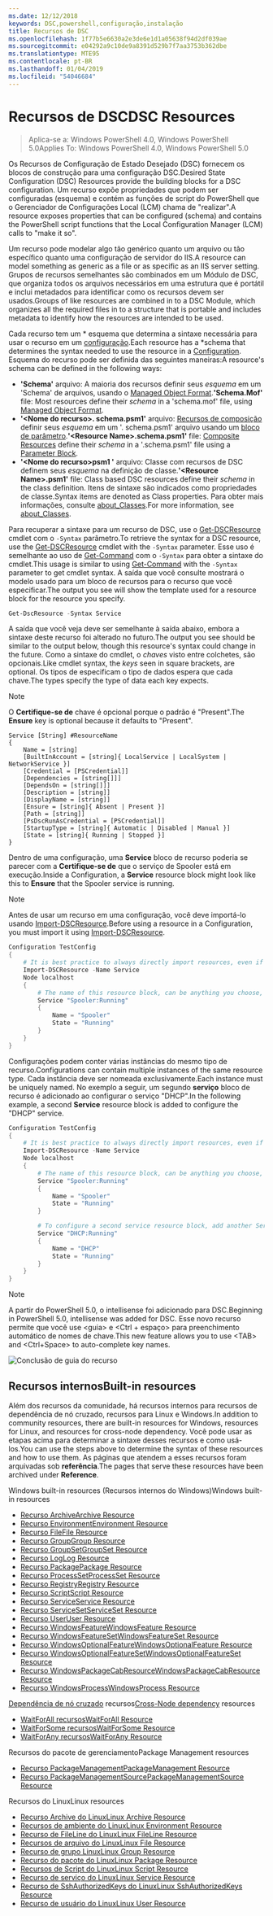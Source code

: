 ```yaml
---
ms.date: 12/12/2018
keywords: DSC,powershell,configuração,instalação
title: Recursos de DSC
ms.openlocfilehash: 1f77b5e6630a2e3de6e1d1a05638f94d2df039ae
ms.sourcegitcommit: e04292a9c10de9a8391d529b7f7aa3753b362dbe
ms.translationtype: MTE95
ms.contentlocale: pt-BR
ms.lasthandoff: 01/04/2019
ms.locfileid: "54046684"
---
```

# <a name="dsc-resources"></a><span data-ttu-id="75a23-103">Recursos de DSC</span><span class="sxs-lookup"><span data-stu-id="75a23-103">DSC Resources</span></span>

><span data-ttu-id="75a23-104">Aplica-se a: Windows PowerShell 4.0, Windows PowerShell 5.0</span><span class="sxs-lookup"><span data-stu-id="75a23-104">Applies To: Windows PowerShell 4.0, Windows PowerShell 5.0</span></span>

<span data-ttu-id="75a23-105">Os Recursos de Configuração de Estado Desejado (DSC) fornecem os blocos de construção para uma configuração DSC.</span><span class="sxs-lookup"><span data-stu-id="75a23-105">Desired State Configuration (DSC) Resources provide the building blocks for a DSC configuration.</span></span> <span data-ttu-id="75a23-106">Um recurso expõe propriedades que podem ser configuradas (esquema) e contém as funções de script do PowerShell que o Gerenciador de Configurações Local (LCM) chama de "realizar".</span><span class="sxs-lookup"><span data-stu-id="75a23-106">A resource exposes properties that can be configured (schema) and contains the PowerShell script functions that the Local Configuration Manager (LCM) calls to "make it so".</span></span>

<span data-ttu-id="75a23-107">Um recurso pode modelar algo tão genérico quanto um arquivo ou tão específico quanto uma configuração de servidor do IIS.</span><span class="sxs-lookup"><span data-stu-id="75a23-107">A resource can model something as generic as a file or as specific as an IIS server setting.</span></span>  <span data-ttu-id="75a23-108">Grupos de recursos semelhantes são combinados em um Módulo de DSC, que organiza todos os arquivos necessários em uma estrutura que é portátil e inclui metadados para identificar como os recursos devem ser usados.</span><span class="sxs-lookup"><span data-stu-id="75a23-108">Groups of like resources are combined in to a DSC Module, which organizes all the required files in to a structure that is portable and includes metadata to identify how the resources are intended to be used.</span></span>

<span data-ttu-id="75a23-109">Cada recurso tem um \* esquema que determina a sintaxe necessária para usar o recurso em um [configuração](../configurations/configurations.md).</span><span class="sxs-lookup"><span data-stu-id="75a23-109">Each resource has a \*schema that determines the syntax needed to use the resource in a [Configuration](../configurations/configurations.md).</span></span> <span data-ttu-id="75a23-110">Esquema do recurso pode ser definida das seguintes maneiras:</span><span class="sxs-lookup"><span data-stu-id="75a23-110">A resource's schema can be defined in the following ways:</span></span>

- <span data-ttu-id="75a23-111">**'Schema'** arquivo: A maioria dos recursos definir seus *esquema* em um 'Schema' de arquivos, usando o [Managed Object Format](/windows/desktop/wmisdk/managed-object-format--mof-).</span><span class="sxs-lookup"><span data-stu-id="75a23-111">**'Schema.Mof'** file: Most resources define their *schema* in a 'schema.mof' file, using [Managed Object Format](/windows/desktop/wmisdk/managed-object-format--mof-).</span></span>
- <span data-ttu-id="75a23-112">**'\<Nome do recurso\>. schema.psm1'** arquivo: [Recursos de composição](../configurations/compositeConfigs.md) definir seus *esquema* em um '<ResourceName>. schema.psm1' arquivo usando um [bloco de parâmetro](/powershell/module/microsoft.powershell.core/about/about_functions?view=powershell-6#functions-with-parameters).</span><span class="sxs-lookup"><span data-stu-id="75a23-112">**'\<Resource Name\>.schema.psm1'** file: [Composite Resources](../configurations/compositeConfigs.md) define their *schema* in a '<ResourceName>.schema.psm1' file using a [Parameter Block](/powershell/module/microsoft.powershell.core/about/about_functions?view=powershell-6#functions-with-parameters).</span></span>
- <span data-ttu-id="75a23-113">**'\<Nome do recurso\>psm1 '** arquivo: Classe com recursos de DSC definem seus *esquema* na definição de classe.</span><span class="sxs-lookup"><span data-stu-id="75a23-113">**'\<Resource Name\>.psm1'** file: Class based DSC resources define their *schema* in the class definition.</span></span> <span data-ttu-id="75a23-114">Itens de sintaxe são indicados como propriedades de classe.</span><span class="sxs-lookup"><span data-stu-id="75a23-114">Syntax items are denoted as Class properties.</span></span> <span data-ttu-id="75a23-115">Para obter mais informações, consulte [about_Classes](/powershell/module/psdesiredstateconfiguration/about/about_classes_and_dsc).</span><span class="sxs-lookup"><span data-stu-id="75a23-115">For more information, see [about_Classes](/powershell/module/psdesiredstateconfiguration/about/about_classes_and_dsc).</span></span>

<span data-ttu-id="75a23-116">Para recuperar a sintaxe para um recurso de DSC, use o [Get-DSCResource](/powershell/module/PSDesiredStateConfiguration/Get-DscResource) cmdlet com o `-Syntax` parâmetro.</span><span class="sxs-lookup"><span data-stu-id="75a23-116">To retrieve the syntax for a DSC resource, use the [Get-DSCResource](/powershell/module/PSDesiredStateConfiguration/Get-DscResource) cmdlet with the `-Syntax` parameter.</span></span> <span data-ttu-id="75a23-117">Esse uso é semelhante ao uso de [Get-Command](/powershell/module/microsoft.powershell.core/get-command) com o `-Syntax` para obter a sintaxe do cmdlet.</span><span class="sxs-lookup"><span data-stu-id="75a23-117">This usage is similar to using [Get-Command](/powershell/module/microsoft.powershell.core/get-command) with the `-Syntax` parameter to get cmdlet syntax.</span></span> <span data-ttu-id="75a23-118">A saída que você consulte mostrará o modelo usado para um bloco de recursos para o recurso que você especificar.</span><span class="sxs-lookup"><span data-stu-id="75a23-118">The output you see will show the template used for a resource block for the resource you specify.</span></span>

```powershell
Get-DscResource -Syntax Service
```

<span data-ttu-id="75a23-119">A saída que você veja deve ser semelhante à saída abaixo, embora a sintaxe deste recurso foi alterado no futuro.</span><span class="sxs-lookup"><span data-stu-id="75a23-119">The output you see should be similar to the output below, though this resource's syntax could change in the future.</span></span> <span data-ttu-id="75a23-120">Como a sintaxe do cmdlet, o *chaves* visto entre colchetes, são opcionais.</span><span class="sxs-lookup"><span data-stu-id="75a23-120">Like cmdlet syntax, the *keys* seen in square brackets, are optional.</span></span> <span data-ttu-id="75a23-121">Os tipos de especificam o tipo de dados espera que cada chave.</span><span class="sxs-lookup"><span data-stu-id="75a23-121">The types specify the type of data each key expects.</span></span>

> [!NOTE]
> <span data-ttu-id="75a23-122">O **Certifique-se de** chave é opcional porque o padrão é "Present".</span><span class="sxs-lookup"><span data-stu-id="75a23-122">The **Ensure** key is optional because it defaults to "Present".</span></span>

```output
Service [String] #ResourceName
{
    Name = [string]
    [BuiltInAccount = [string]{ LocalService | LocalSystem | NetworkService }]
    [Credential = [PSCredential]]
    [Dependencies = [string[]]]
    [DependsOn = [string[]]]
    [Description = [string]]
    [DisplayName = [string]]
    [Ensure = [string]{ Absent | Present }]
    [Path = [string]]
    [PsDscRunAsCredential = [PSCredential]]
    [StartupType = [string]{ Automatic | Disabled | Manual }]
    [State = [string]{ Running | Stopped }]
}
```

<span data-ttu-id="75a23-123">Dentro de uma configuração, uma **Service** bloco de recurso poderia se parecer com a **Certifique-se de** que o serviço de Spooler está em execução.</span><span class="sxs-lookup"><span data-stu-id="75a23-123">Inside a Configuration, a **Service** resource block might look like this to **Ensure** that the Spooler service is running.</span></span>

> [!NOTE]
> <span data-ttu-id="75a23-124">Antes de usar um recurso em uma configuração, você deve importá-lo usando [Import-DSCResource](../configurations/import-dscresource.md).</span><span class="sxs-lookup"><span data-stu-id="75a23-124">Before using a resource in a Configuration, you must import it using [Import-DSCResource](../configurations/import-dscresource.md).</span></span>

```powershell
Configuration TestConfig
{
    # It is best practice to always directly import resources, even if the resource is a built-in resource.
    Import-DSCResource -Name Service
    Node localhost
    {
        # The name of this resource block, can be anything you choose, as long as it is of type [String] as indicated by the schema.
        Service "Spooler:Running"
        {
            Name = "Spooler"
            State = "Running"
        }
    }
}
```

<span data-ttu-id="75a23-125">Configurações podem conter várias instâncias do mesmo tipo de recurso.</span><span class="sxs-lookup"><span data-stu-id="75a23-125">Configurations can contain multiple instances of the same resource type.</span></span> <span data-ttu-id="75a23-126">Cada instância deve ser nomeada exclusivamente.</span><span class="sxs-lookup"><span data-stu-id="75a23-126">Each instance must be uniquely named.</span></span> <span data-ttu-id="75a23-127">No exemplo a seguir, um segundo **serviço** bloco de recurso é adicionado ao configurar o serviço "DHCP".</span><span class="sxs-lookup"><span data-stu-id="75a23-127">In the following example, a second **Service** resource block is added to configure the "DHCP" service.</span></span>

```powershell
Configuration TestConfig
{
    # It is best practice to always directly import resources, even if the resource is a built-in resource.
    Import-DSCResource -Name Service
    Node localhost
    {
        # The name of this resource block, can be anything you choose, as long as it is of type [String] as indicated by the schema.
        Service "Spooler:Running"
        {
            Name = "Spooler"
            State = "Running"
        }

        # To configure a second service resource block, add another Service resource block and use a unique name.
        Service "DHCP:Running"
        {
            Name = "DHCP"
            State = "Running"
        }
    }
}
```

> [!NOTE]
> <span data-ttu-id="75a23-128">A partir do PowerShell 5.0, o intellisense foi adicionado para DSC.</span><span class="sxs-lookup"><span data-stu-id="75a23-128">Beginning in PowerShell 5.0, intellisense was added for DSC.</span></span> <span data-ttu-id="75a23-129">Esse novo recurso permite que você use \<guia\> e \<Ctrl + espaço\> para preenchimento automático de nomes de chave.</span><span class="sxs-lookup"><span data-stu-id="75a23-129">This new feature allows you to use \<TAB\> and \<Ctrl+Space\> to auto-complete key names.</span></span>

![Conclusão de guia do recurso](../media/resource-tabcompletion.png)

## <a name="built-in-resources"></a><span data-ttu-id="75a23-131">Recursos internos</span><span class="sxs-lookup"><span data-stu-id="75a23-131">Built-in resources</span></span>

<span data-ttu-id="75a23-132">Além dos recursos da comunidade, há recursos internos para recursos de dependência de nó cruzado, recursos para Linux e Windows.</span><span class="sxs-lookup"><span data-stu-id="75a23-132">In addition to community resources, there are built-in resources for Windows, resources for Linux, and resources for cross-node dependency.</span></span> <span data-ttu-id="75a23-133">Você pode usar as etapas acima para determinar a sintaxe desses recursos e como usá-los.</span><span class="sxs-lookup"><span data-stu-id="75a23-133">You can use the steps above to determine the syntax of these resources and how to use them.</span></span> <span data-ttu-id="75a23-134">As páginas que atendem a esses recursos foram arquivadas sob **referência**.</span><span class="sxs-lookup"><span data-stu-id="75a23-134">The pages that serve these resources have been archived under **Reference**.</span></span>

<span data-ttu-id="75a23-135">Windows built-in resources (Recursos internos do Windows)</span><span class="sxs-lookup"><span data-stu-id="75a23-135">Windows built-in resources</span></span>

* [<span data-ttu-id="75a23-136">Recurso Archive</span><span class="sxs-lookup"><span data-stu-id="75a23-136">Archive Resource</span></span>](../reference/resources/windows/archiveResource.md)
* [<span data-ttu-id="75a23-137">Recurso Environment</span><span class="sxs-lookup"><span data-stu-id="75a23-137">Environment Resource</span></span>](../reference/resources/windows/environmentResource.md)
* [<span data-ttu-id="75a23-138">Recurso File</span><span class="sxs-lookup"><span data-stu-id="75a23-138">File Resource</span></span>](../reference/resources/windows/fileResource.md)
* [<span data-ttu-id="75a23-139">Recurso Group</span><span class="sxs-lookup"><span data-stu-id="75a23-139">Group Resource</span></span>](../reference/resources/windows/groupResource.md)
* [<span data-ttu-id="75a23-140">Recurso GroupSet</span><span class="sxs-lookup"><span data-stu-id="75a23-140">GroupSet Resource</span></span>](../reference/resources/windows/groupSetResource.md)
* [<span data-ttu-id="75a23-141">Recurso Log</span><span class="sxs-lookup"><span data-stu-id="75a23-141">Log Resource</span></span>](../reference/resources/windows/logResource.md)
* [<span data-ttu-id="75a23-142">Recurso Package</span><span class="sxs-lookup"><span data-stu-id="75a23-142">Package Resource</span></span>](../reference/resources/windows/packageResource.md)
* [<span data-ttu-id="75a23-143">Recurso ProcessSet</span><span class="sxs-lookup"><span data-stu-id="75a23-143">ProcessSet Resource</span></span>](../reference/resources/windows/ProcessSetResource.md)
* [<span data-ttu-id="75a23-144">Recurso Registry</span><span class="sxs-lookup"><span data-stu-id="75a23-144">Registry Resource</span></span>](../reference/resources/windows/registryResource.md)
* [<span data-ttu-id="75a23-145">Recurso Script</span><span class="sxs-lookup"><span data-stu-id="75a23-145">Script Resource</span></span>](../reference/resources/windows/scriptResource.md)
* [<span data-ttu-id="75a23-146">Recurso Service</span><span class="sxs-lookup"><span data-stu-id="75a23-146">Service Resource</span></span>](../reference/resources/windows/serviceResource.md)
* [<span data-ttu-id="75a23-147">Recurso ServiceSet</span><span class="sxs-lookup"><span data-stu-id="75a23-147">ServiceSet Resource</span></span>](../reference/resources/windows/serviceSetResource.md)
* [<span data-ttu-id="75a23-148">Recurso User</span><span class="sxs-lookup"><span data-stu-id="75a23-148">User Resource</span></span>](../reference/resources/windows/userResource.md)
* [<span data-ttu-id="75a23-149">Recurso WindowsFeature</span><span class="sxs-lookup"><span data-stu-id="75a23-149">WindowsFeature Resource</span></span>](../reference/resources/windows/windowsFeatureResource.md)
* [<span data-ttu-id="75a23-150">Recurso WindowsFeatureSet</span><span class="sxs-lookup"><span data-stu-id="75a23-150">WindowsFeatureSet Resource</span></span>](../reference/resources/windows/windowsFeatureSetResource.md)
* [<span data-ttu-id="75a23-151">Recurso WindowsOptionalFeature</span><span class="sxs-lookup"><span data-stu-id="75a23-151">WindowsOptionalFeature Resource</span></span>](../reference/resources/windows/windowsOptionalFeatureResource.md)
* [<span data-ttu-id="75a23-152">Recurso WindowsOptionalFeatureSet</span><span class="sxs-lookup"><span data-stu-id="75a23-152">WindowsOptionalFeatureSet Resource</span></span>](../reference/resources/windows/windowsOptionalFeatureSetResource.md)
* [<span data-ttu-id="75a23-153">Recurso WindowsPackageCabResource</span><span class="sxs-lookup"><span data-stu-id="75a23-153">WindowsPackageCabResource Resource</span></span>](../reference/resources/windows/windowsPackageCabResource.md)
* [<span data-ttu-id="75a23-154">Recurso WindowsProcess</span><span class="sxs-lookup"><span data-stu-id="75a23-154">WindowsProcess Resource</span></span>](../reference/resources/windows/windowsProcessResource.md)

<span data-ttu-id="75a23-155">[Dependência de nó cruzado](../configurations/crossNodeDependencies.md) recursos</span><span class="sxs-lookup"><span data-stu-id="75a23-155">[Cross-Node dependency](../configurations/crossNodeDependencies.md) resources</span></span>

* [<span data-ttu-id="75a23-156">WaitForAll recursos</span><span class="sxs-lookup"><span data-stu-id="75a23-156">WaitForAll Resource</span></span>](../reference/resources/windows/waitForAllResource.md)
* [<span data-ttu-id="75a23-157">WaitForSome recursos</span><span class="sxs-lookup"><span data-stu-id="75a23-157">WaitForSome Resource</span></span>](../reference/resources/windows/waitForSomeResource.md)
* [<span data-ttu-id="75a23-158">WaitForAny recursos</span><span class="sxs-lookup"><span data-stu-id="75a23-158">WaitForAny Resource</span></span>](../reference/resources/windows/waitForAnyResource.md)

<span data-ttu-id="75a23-159">Recursos do pacote de gerenciamento</span><span class="sxs-lookup"><span data-stu-id="75a23-159">Package Management resources</span></span>

* [<span data-ttu-id="75a23-160">Recurso PackageManagement</span><span class="sxs-lookup"><span data-stu-id="75a23-160">PackageManagement Resource</span></span>](../reference/resources/packagemanagement/PackageManagementDscResource.md)
* [<span data-ttu-id="75a23-161">Recurso PackageManagementSource</span><span class="sxs-lookup"><span data-stu-id="75a23-161">PackageManagementSource Resource</span></span>](../reference/resources/packagemanagement/PackageManagementSourceDscResource.md)

<span data-ttu-id="75a23-162">Recursos do Linux</span><span class="sxs-lookup"><span data-stu-id="75a23-162">Linux resources</span></span>

* [<span data-ttu-id="75a23-163">Recurso Archive do Linux</span><span class="sxs-lookup"><span data-stu-id="75a23-163">Linux Archive Resource</span></span>](../reference/resources/linux/lnxArchiveResource.md)
* [<span data-ttu-id="75a23-164">Recursos de ambiente do Linux</span><span class="sxs-lookup"><span data-stu-id="75a23-164">Linux Environment Resource</span></span>](../reference/resources/linux/lnxEnvironmentResource.md)
* [<span data-ttu-id="75a23-165">Recurso de FileLine do Linux</span><span class="sxs-lookup"><span data-stu-id="75a23-165">Linux FileLine Resource</span></span>](../reference/resources/linux/lnxFileLineResource.md)
* [<span data-ttu-id="75a23-166">Recursos de arquivo do Linux</span><span class="sxs-lookup"><span data-stu-id="75a23-166">Linux File Resource</span></span>](../reference/resources/linux/lnxFileResource.md)
* [<span data-ttu-id="75a23-167">Recurso de grupo Linux</span><span class="sxs-lookup"><span data-stu-id="75a23-167">Linux Group Resource</span></span>](../reference/resources/linux/lnxGroupResource.md)
* [<span data-ttu-id="75a23-168">Recurso do pacote do Linux</span><span class="sxs-lookup"><span data-stu-id="75a23-168">Linux Package Resource</span></span>](../reference/resources/linux/lnxPackageResource.md)
* [<span data-ttu-id="75a23-169">Recursos de Script do Linux</span><span class="sxs-lookup"><span data-stu-id="75a23-169">Linux Script Resource</span></span>](../reference/resources/linux/lnxScriptResource.md)
* [<span data-ttu-id="75a23-170">Recurso de serviço do Linux</span><span class="sxs-lookup"><span data-stu-id="75a23-170">Linux Service Resource</span></span>](../reference/resources/linux/lnxServiceResource.md)
* [<span data-ttu-id="75a23-171">Recurso de SshAuthorizedKeys do Linux</span><span class="sxs-lookup"><span data-stu-id="75a23-171">Linux SshAuthorizedKeys Resource</span></span>](../reference/resources/linux/lnxSshAuthorizedKeysResource.md)
* [<span data-ttu-id="75a23-172">Recurso de usuário do Linux</span><span class="sxs-lookup"><span data-stu-id="75a23-172">Linux User Resource</span></span>](../reference/resources/linux/lnxUserResource.md)
